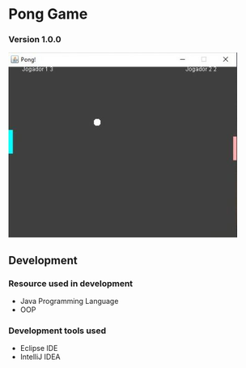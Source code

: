 # Pong Game
### Version 1.0.0
![img](./assets/PongImage.jpeg)

## Development
### Resource used in development
* Java Programming Language
* OOP 

### Development tools used
* Eclipse IDE
* IntelliJ IDEA

